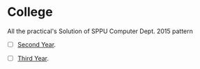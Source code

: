 # College
All the practical's Solution of SPPU Computer Dept. 2015 pattern 

- [ ] [Second Year](https://github.com/mohitkhedkar/College/tree/main/2%20Year).

- [ ] [Third Year](https://github.com/mohitkhedkar/College/tree/main/3%20Year).
